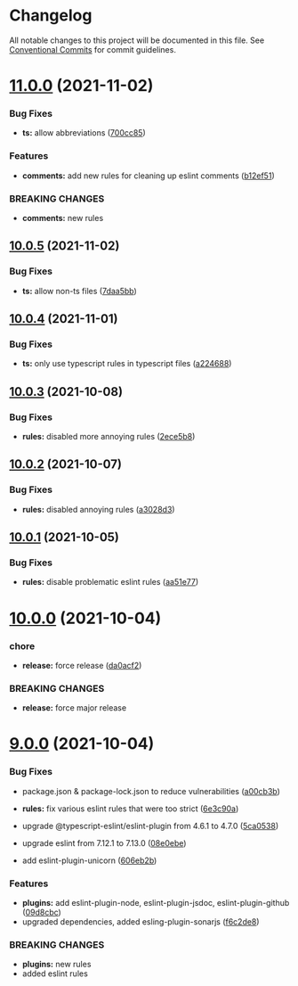 # Changelog

All notable changes to this project will be documented in this file. See
[Conventional Commits](https://conventionalcommits.org) for commit guidelines.

# [11.0.0](https://github.com/spudly/eslint-config/compare/v10.0.5...v11.0.0) (2021-11-02)


### Bug Fixes

* **ts:** allow abbreviations ([700cc85](https://github.com/spudly/eslint-config/commit/700cc855844082e2787d26d6f5b51d8beedae293))


### Features

* **comments:** add new rules for cleaning up eslint comments ([b12ef51](https://github.com/spudly/eslint-config/commit/b12ef51a521c61b0b195d1beecd437f57d6079d6))


### BREAKING CHANGES

* **comments:** new rules

## [10.0.5](https://github.com/spudly/eslint-config/compare/v10.0.4...v10.0.5) (2021-11-02)


### Bug Fixes

* **ts:** allow non-ts files ([7daa5bb](https://github.com/spudly/eslint-config/commit/7daa5bb0e7d8095c0d2947418bf60956de7d03ac))

## [10.0.4](https://github.com/spudly/eslint-config/compare/v10.0.3...v10.0.4) (2021-11-01)


### Bug Fixes

* **ts:** only use typescript rules in typescript files ([a224688](https://github.com/spudly/eslint-config/commit/a22468869096d622bac424e2c3a3ac171e38388a))

## [10.0.3](https://github.com/spudly/eslint-config/compare/v10.0.2...v10.0.3) (2021-10-08)


### Bug Fixes

* **rules:** disabled more annoying rules ([2ece5b8](https://github.com/spudly/eslint-config/commit/2ece5b8500fd9da6ed025e6f59d37bd81cff12c7))

## [10.0.2](https://github.com/spudly/eslint-config/compare/v10.0.1...v10.0.2) (2021-10-07)


### Bug Fixes

* **rules:** disabled annoying rules ([a3028d3](https://github.com/spudly/eslint-config/commit/a3028d357d397f137e679c9f7c9709ee27f4d744))

## [10.0.1](https://github.com/spudly/eslint-config/compare/v10.0.0...v10.0.1) (2021-10-05)


### Bug Fixes

* **rules:** disable problematic eslint rules ([aa51e77](https://github.com/spudly/eslint-config/commit/aa51e77029d74c28bc4755e52188be799f8d8d14))

# [10.0.0](https://github.com/spudly/eslint-config/compare/v9.0.0...v10.0.0) (2021-10-04)


### chore

* **release:** force release ([da0acf2](https://github.com/spudly/eslint-config/commit/da0acf2fc2abc0ef2e3cae496b3788beefec928e))


### BREAKING CHANGES

* **release:** force major release

# [9.0.0](https://github.com/spudly/eslint-config/compare/v8.0.0...v9.0.0) (2021-10-04)


### Bug Fixes

* package.json & package-lock.json to reduce vulnerabilities ([a00cb3b](https://github.com/spudly/eslint-config/commit/a00cb3bf329c7992bd4221942bf536d872c51b38))
* **rules:** fix various eslint rules that were too strict ([6e3c90a](https://github.com/spudly/eslint-config/commit/6e3c90a3f756d4e310462e9514750c2fca420527))
* upgrade @typescript-eslint/eslint-plugin from 4.6.1 to 4.7.0 ([5ca0538](https://github.com/spudly/eslint-config/commit/5ca053897463c7ce8aa0c4fb8060c052530b6466))
* upgrade eslint from 7.12.1 to 7.13.0 ([08e0ebe](https://github.com/spudly/eslint-config/commit/08e0ebe45068019560eacc24195657eb161e33ac))


* add eslint-plugin-unicorn ([606eb2b](https://github.com/spudly/eslint-config/commit/606eb2b8f9c006c577697f9784a09deaae6ffa10))


### Features

* **plugins:** add eslint-plugin-node, eslint-plugin-jsdoc, eslint-plugin-github ([09d8cbc](https://github.com/spudly/eslint-config/commit/09d8cbc96a6f914b549748b50556d9dd9f9aa32f))
* upgraded dependencies, added esling-plugin-sonarjs ([f6c2de8](https://github.com/spudly/eslint-config/commit/f6c2de81bd70245af9218ca81b3b929f284fdd50))


### BREAKING CHANGES

* **plugins:** new rules
* added eslint rules
